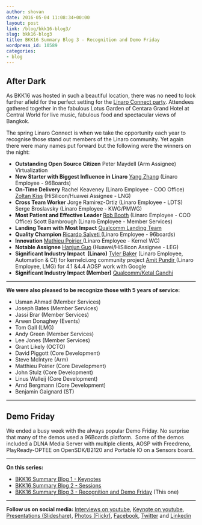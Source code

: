 ```yaml
---
author: shovan
date: 2016-05-04 11:08:34+00:00
layout: post
link: /blog/bkk16-blog3/
slug: bkk16-blog3
title: BKK16 Summary Blog 3 - Recognition and Demo Friday
wordpress_id: 10589
categories:
- blog
---
```


## After Dark

As BKK16 was hosted in such a beautiful location, there was no need to look further afield for the perfect setting for the [Linaro Connect party](https://flic.kr/s/aHskvTDhFc). Attendees gathered together in the fabulous Lotus Garden of Centara Grand Hotel at Central World for live music, fabulous food and spectacular views of Bangkok.

The spring Linaro Connect is when we take the opportunity each year to recognise those stand out members of the Linaro community. Yet again there were many names put forward but the following were the winners on the night:

  * __Outstanding Open Source Citizen__
  Peter Maydell (Arm Assignee) Virtualization
  * __New Starter with Biggest Influence in Linaro__
  [Yang Zhang](https://www.flickr.com/photos/linaroorg/25384586300/in/album-72157665519520505/) (Linaro Employee - 96Boards)
  * __On-Time Delivery__
  Rachel Keaveney (Linaro Employee - COO Office)
[Zoltan Kiss](https://www.flickr.com/photos/linaroorg/25592759911/in/album-72157665519520505/) (HiSilicon/Huawei Assignee - LNG)
  * __Cross Team Worker__
  Jorge Ramirez-Ortiz (Linaro Employee - LDTS)
Serge Broslavsky (Linaro Employee - KWG/PMWG)
  * __Most Patient and Effective Leader__
  [Rob Booth](https://www.flickr.com/photos/linaroorg/25659259796/in/album-72157665519520505/) (Linaro Employee - COO Office)
Scott Bambrough (Linaro Employee - Member Services)
  * __Landing Team with Most Impact__
  [Qualcomm Landing Team](https://www.flickr.com/photos/linaroorg/25054922664/in/album-72157665519520505/)
  * __Quality Champion__
  [Ricardo Salveti ](https://www.flickr.com/photos/linaroorg/25685445045/in/album-72157665519520505/)(Linaro Employee - 96boards)
  * __Innovation__
  [Mathieu Poirier ](https://www.flickr.com/photos/linaroorg/25054922114/in/album-72157665519520505/)(Linaro Employee - Kernel WG)
  * __Notable Assignee__
  [Hanjun Guo](https://www.flickr.com/photos/linaroorg/25058691303/in/album-72157665519520505/) (Huawei/HiSilicon Assignee - LEG)
  * __Significant Industry Impact  (Linaro)__
  [Tyler Baker](https://www.flickr.com/photos/linaroorg/25384589680/in/album-72157665519520505/) (Linaro Employee, Automation & CI) for kernelci.org community project
[Amit Pundir ](https://www.flickr.com/photos/linaroorg/25384589680/in/album-72157665519520505/)(Linaro Employee, LMG) for 4.1 &4.4 AOSP work with Google
  * __Significant Industry Impact (Member)__
  [Qualcomm/Ketal Gandhi](https://www.flickr.com/photos/linaroorg/25384588620/in/album-72157665519520505/)

* * *

**We were also pleased to be recognize those with 5 years of service:**


  * Usman Ahmad (Member Services)
  * Joseph Bates (Member Services)
  * Jassi Brar (Member Services)
  * Arwen Donaghey (Events)
  * Tom Gall (LMG)
  * Andy Green (Member Services)
  * Lee Jones (Member Services)
  * Grant Likely (OCTO)
  * David Piggott (Core Development)
  * Steve McIntyre (Arm)
  * Matthieu Poirier (Core Development)
  * John Stulz (Core Development)
  * Linus Walleij (Core Development)
  * Arnd Bergmann (Core Development)
  * Benjamin Gaignard (ST)


* * *

## Demo Friday


We ended a busy week with the always popular Demo Friday. No surprise that many of the demos used a 96Boards platform.  Some of the demos included a DLNA Media Server with multiple clients, AOSP with Freedreno, PlayReady-OPTEE on OpenSDK/B2120 and Portable IO on a Sensors board.


* * *

**On this series:**

  * [BKK16 Summary Blog 1 - Keynotes](/blog/bkk16-blog1/)
  * [BKK16 Summary Blog 2 - Sessions](/blog/bkk16-blog2/)
  * [BKK16 Summary Blog 3 - Recognition and Demo Friday](/blog/bkk16-blog3/) (This one)

* * *

**Follow us on social media:**
[Interviews on youtube](https://www.youtube.com/user/linaroorg?sub_confirmation=1&utm_source=Linaro.org&utm_medium=blog&utm_campaign=social), [Keynote on youtube](https://www.youtube.com/user/linaroOnAir?sub_confirmation=1&utm_source=Linaro.org&utm_medium=blog&utm_campaign=social), [Presentations (Slideshare)](http://www.slideshare.net/linaroorg?utm_source=Linaro.org&utm_medium=blog&utm_campaign=social),
[Photos (Flickr)](https://www.flickr.com/photos/linaroorg?utm_source=Linaro.org&utm_medium=blog&utm_campaign=social), [Facebook](https://www.facebook.com/LinaroOrg?utm_source=Linaro.org&utm_medium=blog&utm_campaign=social), [Twitter](https://twitter.com/linaroorg?utm_source=Linaro.org&utm_medium=blog&utm_campaign=social) and [Linkedin](https://www.linkedin.com/company/1026961?utm_source=Linaro.org&utm_medium=blog&utm_campaign=social)
